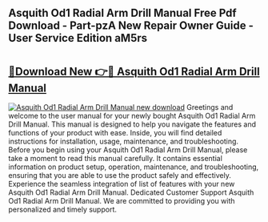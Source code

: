 ## Asquith Od1 Radial Arm Drill Manual Free Pdf Download - Part-pzA New Repair Owner Guide - User Service Edition aM5rs

# <h2><a href="http://bc46295.oget.top/?id=Asquith+Od1+Radial+Arm+Drill+Manual">🔗Download New 👉🔴 Asquith Od1 Radial Arm Drill Manual</a></h2>

[![Asquith Od1 Radial Arm Drill Manual new download](https://i.imgur.com/5g1atiW.png)](http://bc46295.oget.top/?id=Asquith+Od1+Radial+Arm+Drill+Manual)
Greetings and welcome to the user manual for your newly bought Asquith Od1 Radial Arm Drill Manual. This manual is designed to help you navigate the features and functions of your product with ease. Inside, you will find detailed instructions for installation, usage, maintenance, and troubleshooting. Before you begin using your Asquith Od1 Radial Arm Drill Manual, please take a moment to read this manual carefully. It contains essential information on product setup, operation, maintenance, and troubleshooting, ensuring that you are able to use the product safely and effectively. Experience the seamless integration of list of features with your new Asquith Od1 Radial Arm Drill Manual. Dedicated Customer Support Asquith Od1 Radial Arm Drill Manual. We are committed to providing you with personalized and timely support.
